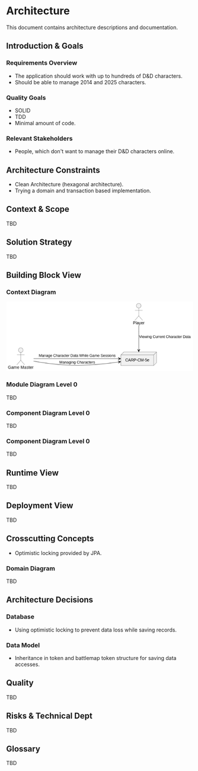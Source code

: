 # Architecture 

This document contains architecture descriptions and documentation.


## Introduction & Goals

### Requirements Overview

* The application should work with up to hundreds of D&amp;D characters.
* Should be able to manage 2014 and 2025 characters.


### Quality Goals

* SOLID
* TDD
* Minimal amount of code.


### Relevant Stakeholders

* People, which don't want to manage their D&amp;D characters online.


## Architecture Constraints

* Clean Architecture (hexagonal architecture).
* Trying a domain and transaction based implementation.


## Context & Scope

TBD


## Solution Strategy

TBD


## Building Block View

### Context Diagram

![context diagram](./context-diagram.png)


### Module Diagram Level 0

TBD


### Component Diagram Level 0

TBD


### Component Diagram Level 0

TBD


## Runtime View

TBD


## Deployment View

TBD


## Crosscutting Concepts

* Optimistic locking provided by JPA.


### Domain Diagram

TBD


## Architecture Decisions

### Database

* Using optimistic locking to prevent data loss while saving records.

### Data Model

* Inheritance in token and battlemap token structure for saving data accesses.


## Quality

TBD


## Risks & Technical Dept

TBD


## Glossary

TBD